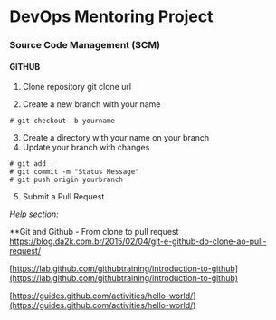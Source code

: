 # DevOps Mentoring Project

### Source Code Management (SCM)

#### GITHUB

1. Clone repository
git clone url

2. Create a new branch with your name
```
# git checkout -b yourname
```
3. Create a directory with your name on your branch
4. Update your branch with changes
```
# git add .
# git commit -m "Status Message"
# git push origin yourbranch
```
5. Submit a Pull Request


*Help section:*

**Git and Github - From clone to pull request</br>
https://blog.da2k.com.br/2015/02/04/git-e-github-do-clone-ao-pull-request/

[https://lab.github.com/githubtraining/introduction-to-github](https://lab.github.com/githubtraining/introduction-to-github)

[https://guides.github.com/activities/hello-world/](https://guides.github.com/activities/hello-world/)
